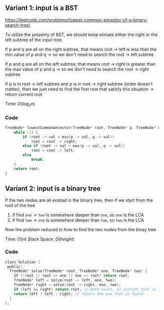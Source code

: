 ## Variant 1: input is a BST

https://leetcode.com/problems/lowest-common-ancestor-of-a-binary-search-tree/

To utilize the property of BST, we should keep elimate either the right or the left subtree of the input tree:

If p and q are all on the right subtree, that means root -> left is less than the min value of p and q
  -> so we don't need to search the root -> left subtree

If p and q are all on the left subtree, that means root -> right is greater than the max value of p and q
  -> so we don't need to search the root -> right subtree
  
If p is in root -> left subtree and p is in root -> right subtree (order doesn't matter), then we juet need to find the first root that satisfy this situation
  -> return current root

Time: $O(log_2{n})$

### Code

```c
TreeNode* lowestCommonAncestor(TreeNode* root, TreeNode* p, TreeNode* q) {
    while (1) {
        if (root -> val < min(p -> val, q -> val))
            root = root -> right;
        else if (root -> val > max(p -> val, q -> val))
            root = root -> left;
        else
            break;
    }
    return root;
}
```

## Variant 2: input is a binary tree

If the two nodes are all existed in the binary tree, then if we start from the root of the tree
1. if find `one` -> `two` is somewhere deeper than `one`, so `one` is the LCA
2. if find `two` -> `one` is somewhere deeper than `two`, so `two` is the LCA


Now the problem reduced to how to find the two nodes from the binay tree.

Time: $O(n)$
Stack Space: $O(height)$

### Code

```c
class Solution {
 public:
  TreeNode* solve(TreeNode* root, TreeNode* one, TreeNode* two) {
    if (!root || root == one || two == root) return root;
    TreeNode* left = solve(root -> left, one, two);
    TreeNode* right = solve(root -> right, one, two);
    if (left && right) return root; // both exist, so current root is the LCA
    return left ? left : right; // return the one that is found
  }
};
```